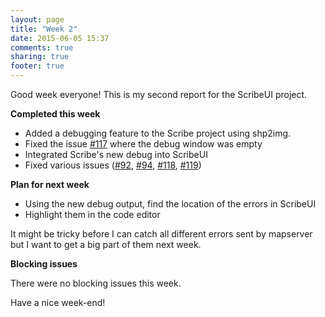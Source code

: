 ```yaml
---
layout: page
title: "Week 2"
date: 2015-06-05 15:37
comments: true
sharing: true
footer: true
---
```


Good week everyone! This is my second report for the ScribeUI project.

**Completed this week**

* Added a debugging feature to the Scribe project using shp2img.
* Fixed the issue [#117](https://github.com/mapgears/scribeui/issues/117) where the debug window was empty
* Integrated Scribe's new debug into ScribeUI
* Fixed various issues ([#92](https://github.com/mapgears/scribeui/issues/92), [#94](https://github.com/mapgears/scribeui/issues/94), [#118](https://github.com/mapgears/scribeui/issues/118), [#119](https://github.com/mapgears/scribeui/issues/119))

**Plan for next week**

* Using the new debug output, find the location of the errors in ScribeUI
* Highlight them in the code editor

It might be tricky before I can catch all different errors sent by mapserver but I want to get a big part of them next week.

**Blocking issues**

There were no blocking issues this week.

Have a nice week-end!
